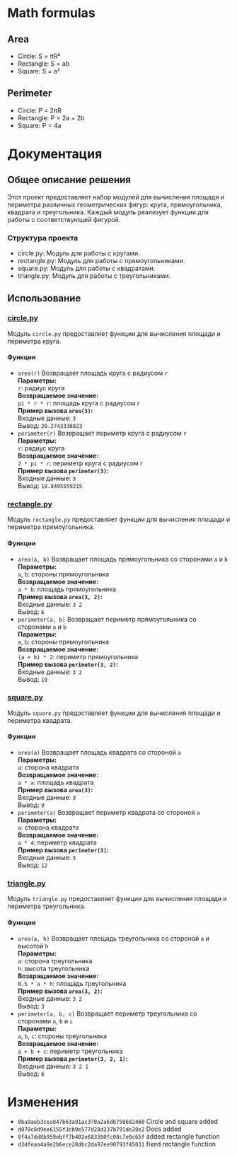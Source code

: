 # Math formulas
## Area
- Circle: S = πR²
- Rectangle: S = ab
- Square: S = a²

## Perimeter
- Circle: P = 2πR
- Rectangle: P = 2a + 2b
- Square: P = 4a

# Документация
## Общее описание решения
Этот проект предоставляет набор модулей для вычисления площади и периметра различных геометрических фигур: круга, прямоугольника, квадрата и треугольника. Каждый модуль реализует функции для работы с соответствующей фигурой.
### Структура проекта
- circle.py: Модуль для работы с кругами.
- rectangle.py: Модуль для работы с прямоугольниками.
- square.py: Модуль для работы с квадратами.
- triangle.py: Модуль для работы с треугольниками.
## Использование
### [circle.py](https://github.com/tokyoboy0701x/geometric_lib/blob/new_features_467568/circle.py)
Модуль `circle.py` предоставляет функции для вычисления площади и периметра круга.
#### Функции
- `area(r)`
    Возвращает площадь круга с радиусом `r`  
        **Параметры:**  
            `r`: радиус круга  
        **Возвращаемое значение:**  
            `pi * r * r`: площадь круга с радиусом r  
        **Пример вызова `area(3)`:**  
            Входные данные: `3`  
            Вывод: `28.2743338823`  
- `perimeter(r)`
    Возвращает периметр круга с радиусом `r`  
        **Параметры:**  
            `r`: радиус круга  
        **Возвращаемое значение:**  
            `2 * pi * r`: периметр круга с радиусом r  
        **Пример вызова `perimeter(3)`:**  
            Входные данные: `3`  
            Вывод: `18.8495559215`

### [rectangle.py](https://github.com/tokyoboy0701x/geometric_lib/blob/new_features_467568/rectangle.py)
Модуль `rectangle.py` предоставляет функции для вычисления площади и периметра прямоугольника.
#### Функции
- `area(a, b)`
    Возвращает площадь прямоугольника со сторонами `a` и `b`  
        **Параметры:**  
            `a`, `b`: стороны прямоугольника  
        **Возвращаемое значение:**  
            `a * b`: площадь прямоугольника  
        **Пример вызова `area(3, 2)`:**  
            Входные данные: `3 2`  
            Вывод: `6`  
- `perimeter(a, b)`
    Возвращает периметр прямоугольника со сторонами `a` и `b`  
        **Параметры:**  
            `a`, `b`: стороны прямоугольника  
        **Возвращаемое значение:**  
            `(a + b) * 2`: периметр прямоугольника  
        **Пример вызова `perimeter(3, 2)`:**  
            Входные данные: `3 2`  
            Вывод: `10`  

### [square.py](https://github.com/tokyoboy0701x/geometric_lib/blob/new_features_467568/square.py)
Модуль `square.py` предоставляет функции для вычисления площади и периметра квадрата.
#### Функции
- `area(a)`
    Возвращает площадь квадрата со стороной `a`  
        **Параметры:**  
            `a`: сторона квадрата  
        **Возвращаемое значение:**  
            `a * a`: площадь квадрата  
        **Пример вызова `area(3)`:**  
            Входные данные: `3`  
            Вывод: `9`  
- `perimeter(a)`
    Возвращает периметр квадрата со стороной `a`  
        **Параметры:**  
            `a`: сторона квадрата  
        **Возвращаемое значение:**  
            `a * 4`: периметр квадрата  
        **Пример вызова `perimeter(3)`:**  
            Входные данные: `3`  
            Вывод: `12`  

### [triangle.py](https://github.com/tokyoboy0701x/geometric_lib/blob/new_features_467568/triangle.py)
Модуль `triangle.py` предоставляет функции для вычисления площади и периметра треугольника.
#### Функции
- `area(a, h)`
    Возвращает площадь треугольника со стороной `a` и высотой `h`  
        **Параметры:**  
            `a`: сторона треугольника  
            `h`: высота треугольника  
        **Возвращаемое значение:**  
            `0.5 * a * h`: площадь треугольника  
        **Пример вызова `area(3, 2)`:**  
            Входные данные: `3 2`  
            Вывод: `3`  
- `perimeter(a, b, c)`
    Возвращает периметр треугольника со сторонами `a`, `b` и `c`  
        **Параметры:**  
            `a`, `b`, `c`: стороны треугольника  
        **Возвращаемое значение:**  
            `a + b + c`: периметр треугольника  
        **Пример вызова `perimeter(3, 2, 1)`:**  
            Входные данные: `3 2 1`  
            Вывод: `6`  

# Изменения
- `8ba9aeb3cea847b63a91ac378a2a6db758682460` Circle and square added
- `d078c8d9ee6155f3cb0e577d28d337b791de28e2` Docs added
- `8f4a7dd8b959ebff7b402e683390fc08c7e0c65f` added rectangle function 
- `d3dfeaa4a9e2b6ece28dbc2da97ee90793f45031` fixed rectangle function
